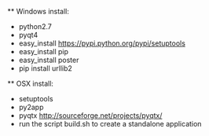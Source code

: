 ** Windows
install:
* python2.7
* pyqt4
* easy_install https://pypi.python.org/pypi/setuptools
* easy_install pip
* easy_install poster
* pip install urllib2

** OSX
install:
* setuptools
* py2app
* pyqtx http://sourceforge.net/projects/pyqtx/
* run the script build.sh to create a standalone application

